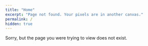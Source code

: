 ```yaml
---
title: "Home"
excerpt: "Page not found. Your pixels are in another canvas."
permalink: /
hidden: true
---
```


Sorry, but the page you were trying to view does not exist.
